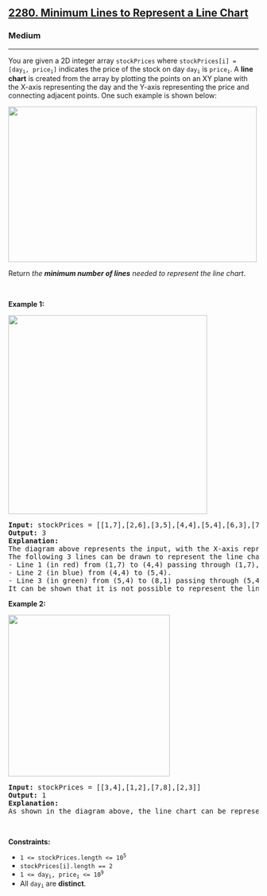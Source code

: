 <h2><a href="https://leetcode.com/problems/minimum-lines-to-represent-a-line-chart/">2280. Minimum Lines to Represent a Line Chart</a></h2><h3>Medium</h3><hr><div><p>You are given a 2D integer array <code>stockPrices</code> where <code>stockPrices[i] = [day<sub>i</sub>, price<sub>i</sub>]</code> indicates the price of the stock on day <code>day<sub>i</sub></code> is <code>price<sub>i</sub></code>. A <strong>line chart</strong> is created from the array by plotting the points on an XY plane with the X-axis representing the day and the Y-axis representing the price and connecting adjacent points. One such example is shown below:</p>
<img alt="" src="https://assets.leetcode.com/uploads/2022/03/30/1920px-pushkin_population_historysvg.png" style="width: 500px; height: 313px;">
<p>Return <em>the <strong>minimum number of lines</strong> needed to represent the line chart</em>.</p>

<p>&nbsp;</p>
<p><strong>Example 1:</strong></p>
<img alt="" src="https://assets.leetcode.com/uploads/2022/03/30/ex0.png" style="width: 400px; height: 400px;">
<pre style="position: relative;"><strong>Input:</strong> stockPrices = [[1,7],[2,6],[3,5],[4,4],[5,4],[6,3],[7,2],[8,1]]
<strong>Output:</strong> 3
<strong>Explanation:</strong>
The diagram above represents the input, with the X-axis representing the day and Y-axis representing the price.
The following 3 lines can be drawn to represent the line chart:
- Line 1 (in red) from (1,7) to (4,4) passing through (1,7), (2,6), (3,5), and (4,4).
- Line 2 (in blue) from (4,4) to (5,4).
- Line 3 (in green) from (5,4) to (8,1) passing through (5,4), (6,3), (7,2), and (8,1).
It can be shown that it is not possible to represent the line chart using less than 3 lines.
<div class="open_grepper_editor" title="Edit &amp; Save To Grepper"></div></pre>

<p><strong>Example 2:</strong></p>
<img alt="" src="https://assets.leetcode.com/uploads/2022/03/30/ex1.png" style="width: 325px; height: 325px;">
<pre style="position: relative;"><strong>Input:</strong> stockPrices = [[3,4],[1,2],[7,8],[2,3]]
<strong>Output:</strong> 1
<strong>Explanation:</strong>
As shown in the diagram above, the line chart can be represented with a single line.
<div class="open_grepper_editor" title="Edit &amp; Save To Grepper"></div></pre>

<p>&nbsp;</p>
<p><strong>Constraints:</strong></p>

<ul>
	<li><code>1 &lt;= stockPrices.length &lt;= 10<sup>5</sup></code></li>
	<li><code>stockPrices[i].length == 2</code></li>
	<li><code>1 &lt;= day<sub>i</sub>, price<sub>i</sub> &lt;= 10<sup>9</sup></code></li>
	<li>All <code>day<sub>i</sub></code> are <strong>distinct</strong>.</li>
</ul>
</div>